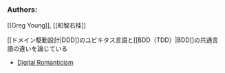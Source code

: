 ### Authors:
[[Greg Young]], [[和智右桂]]

[[ドメイン駆動設計|DDD]]のユビキタス言語と[[BDD（TDD）|BDD]]の共通言語の違いを論じている

- [Digital Romanticism](https://digitalsoul.hatenadiary.org/entry/20091129/1259487865)